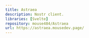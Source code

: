 ```yaml
---
title: Astraea
description: Nostr client.
libraries: [Svelte]
repository: mouse484/Astraea
url: https://astraea.mousedev.page/
---
```

